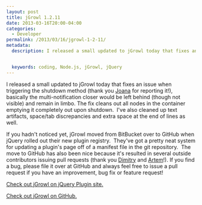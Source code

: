```yaml
---
layout: post
title: jGrowl 1.2.11
date: 2013-03-16T20:00-04:00
categories:
  - Developer
permalink: /2013/03/16/jgrowl-1-2-11/
metadata:
  description: I released a small updated to jGrowl today that fixes an issue when triggering the shutdown method (thank you Joana for reporting it!), basically the multi-notification closer w...


  keywords: coding, Node.js, jGrowl, jQuery
---
```

I released a small updated to jGrowl today that fixes an issue when triggering the shutdown method (thank you [Joana](https://github.com/jupereira0920) for reporting it!), basically the multi-notification closer would be left behind (though not visible) and remain in limbo. The fix cleans out all nodes in the container emptying it completely out upon shutdown.  I've also cleaned up text artifacts, space/tab discrepancies and extra space at the end of lines as well.

If you hadn't noticed yet, jGrowl moved from BitBucket over to GitHub when jQuery rolled out their new plugin registry.  They've got a pretty neat system for updating a plugin's page off of a manifest file in the git repository.  The move to GitHub has also been nice because it's resulted in several outside contributors issuing pull requests (thank you [Dimitry](https://github.com/serzhenko) and [Artem](https://github.com/ArtemGovorov)!). If you find a bug, please file it over at GitHub and always feel free to issue a pull request if you have an improvement, bug fix or feature request!

[Check out jGrowl on jQuery Plugin site.](http://plugins.jquery.com/jgrowl/)

[Check out jGrowl on GitHub.](https://github.com/stanlemon/jGrowl)
